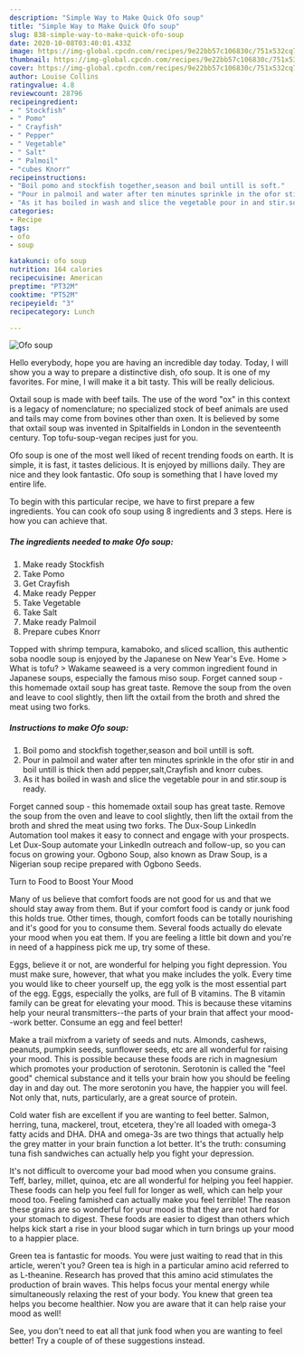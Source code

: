 ```yaml
---
description: "Simple Way to Make Quick Ofo soup"
title: "Simple Way to Make Quick Ofo soup"
slug: 838-simple-way-to-make-quick-ofo-soup
date: 2020-10-08T03:40:01.433Z
image: https://img-global.cpcdn.com/recipes/9e22bb57c106830c/751x532cq70/ofo-soup-recipe-main-photo.jpg
thumbnail: https://img-global.cpcdn.com/recipes/9e22bb57c106830c/751x532cq70/ofo-soup-recipe-main-photo.jpg
cover: https://img-global.cpcdn.com/recipes/9e22bb57c106830c/751x532cq70/ofo-soup-recipe-main-photo.jpg
author: Louise Collins
ratingvalue: 4.8
reviewcount: 28796
recipeingredient:
- " Stockfish"
- " Pomo"
- " Crayfish"
- " Pepper"
- " Vegetable"
- " Salt"
- " Palmoil"
- "cubes Knorr"
recipeinstructions:
- "Boil pomo and stockfish together,season and boil untill is soft."
- "Pour in palmoil and water after ten minutes sprinkle in the ofor stir in and boil untill is thick then add pepper,salt,Crayfish and knorr cubes."
- "As it has boiled in wash and slice the vegetable pour in and stir.soup is ready."
categories:
- Recipe
tags:
- ofo
- soup

katakunci: ofo soup 
nutrition: 164 calories
recipecuisine: American
preptime: "PT32M"
cooktime: "PT52M"
recipeyield: "3"
recipecategory: Lunch

---
```



![Ofo soup](https://img-global.cpcdn.com/recipes/9e22bb57c106830c/751x532cq70/ofo-soup-recipe-main-photo.jpg)

Hello everybody, hope you are having an incredible day today. Today, I will show you a way to prepare a distinctive dish, ofo soup. It is one of my favorites. For mine, I will make it a bit tasty. This will be really delicious.

Oxtail soup is made with beef tails. The use of the word &#34;ox&#34; in this context is a legacy of nomenclature; no specialized stock of beef animals are used and tails may come from bovines other than oxen. It is believed by some that oxtail soup was invented in Spitalfields in London in the seventeenth century. Top tofu-soup-vegan recipes just for you.

Ofo soup is one of the most well liked of recent trending foods on earth. It is simple, it is fast, it tastes delicious. It is enjoyed by millions daily. They are nice and they look fantastic. Ofo soup is something that I have loved my entire life.


To begin with this particular recipe, we have to first prepare a few ingredients. You can cook ofo soup using 8 ingredients and 3 steps. Here is how you can achieve that.

<!--inarticleads1-->

##### The ingredients needed to make Ofo soup:

1. Make ready  Stockfish
1. Take  Pomo
1. Get  Crayfish
1. Make ready  Pepper
1. Take  Vegetable
1. Take  Salt
1. Make ready  Palmoil
1. Prepare cubes Knorr


Topped with shrimp tempura, kamaboko, and sliced scallion, this authentic soba noodle soup is enjoyed by the Japanese on New Year&#39;s Eve. Home &gt; What is tofu? &gt; Wakame seaweed is a very common ingredient found in Japanese soups, especially the famous miso soup. Forget canned soup - this homemade oxtail soup has great taste. Remove the soup from the oven and leave to cool slightly, then lift the oxtail from the broth and shred the meat using two forks. 

<!--inarticleads2-->

##### Instructions to make Ofo soup:

1. Boil pomo and stockfish together,season and boil untill is soft.
1. Pour in palmoil and water after ten minutes sprinkle in the ofor stir in and boil untill is thick then add pepper,salt,Crayfish and knorr cubes.
1. As it has boiled in wash and slice the vegetable pour in and stir.soup is ready.


Forget canned soup - this homemade oxtail soup has great taste. Remove the soup from the oven and leave to cool slightly, then lift the oxtail from the broth and shred the meat using two forks. The Dux-Soup LinkedIn Automation tool makes it easy to connect and engage with your prospects. Let Dux-Soup automate your LinkedIn outreach and follow-up, so you can focus on growing your. Ogbono Soup, also known as Draw Soup, is a Nigerian soup recipe prepared with Ogbono Seeds. 

Turn to Food to Boost Your Mood


Many of us believe that comfort foods are not good for us and that we should stay away from them. But if your comfort food is candy or junk food this holds true. Other times, though, comfort foods can be totally nourishing and it's good for you to consume them. Several foods actually do elevate your mood when you eat them. If you are feeling a little bit down and you're in need of a happiness pick me up, try some of these.

Eggs, believe it or not, are wonderful for helping you fight depression. You must make sure, however, that what you make includes the yolk. Every time you would like to cheer yourself up, the egg yolk is the most essential part of the egg. Eggs, especially the yolks, are full of B vitamins. The B vitamin family can be great for elevating your mood. This is because these vitamins help your neural transmitters--the parts of your brain that affect your mood--work better. Consume an egg and feel better!

Make a trail mixfrom a variety of seeds and nuts. Almonds, cashews, peanuts, pumpkin seeds, sunflower seeds, etc are all wonderful for raising your mood. This is possible because these foods are rich in magnesium which promotes your production of serotonin. Serotonin is called the "feel good" chemical substance and it tells your brain how you should be feeling day in and day out. The more serotonin you have, the happier you will feel. Not only that, nuts, particularly, are a great source of protein.

Cold water fish are excellent if you are wanting to feel better. Salmon, herring, tuna, mackerel, trout, etcetera, they're all loaded with omega-3 fatty acids and DHA. DHA and omega-3s are two things that actually help the grey matter in your brain function a lot better. It's the truth: consuming tuna fish sandwiches can actually help you fight your depression. 

It's not difficult to overcome your bad mood when you consume grains. Teff, barley, millet, quinoa, etc are all wonderful for helping you feel happier. These foods can help you feel full for longer as well, which can help your mood too. Feeling famished can actually make you feel terrible! The reason these grains are so wonderful for your mood is that they are not hard for your stomach to digest. These foods are easier to digest than others which helps kick start a rise in your blood sugar which in turn brings up your mood to a happier place.

Green tea is fantastic for moods. You were just waiting to read that in this article, weren't you? Green tea is high in a particular amino acid referred to as L-theanine. Research has proved that this amino acid stimulates the production of brain waves. This helps focus your mental energy while simultaneously relaxing the rest of your body. You knew that green tea helps you become healthier. Now you are aware that it can help raise your mood as well!

See, you don't need to eat all that junk food when you are wanting to feel better! Try  a  couple of  of  these  suggestions  instead.


